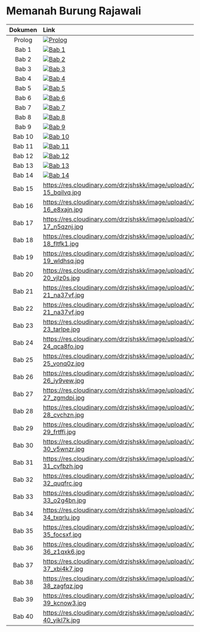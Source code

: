 # Memanah Burung Rajawali

| Dokumen |   Link    |
|  :---:  |   :---    | 
| Prolog  | [![Prolog](https://res.cloudinary.com/drzjshskk/image/upload/c_scale,w_64/v1676716319/sdyxz/originals/loch-00_x3cshn.jpg)](intro.md) |
| Bab 1   | [![Bab 1](https://res.cloudinary.com/drzjshskk/image/upload/c_scale,w_64/v1676662508/sdyxz/originals/ch01_qqa6or.jpg)](bab1.md) |
| Bab 2   | [![Bab 2](https://res.cloudinary.com/drzjshskk/image/upload/v1676666031/sdyxz/originals/ch02_hrww24.jpg)](bab2.md) |
| Bab 3   | [![Bab 3](https://res.cloudinary.com/drzjshskk/image/upload/e_hue:30/v1676668128/sdyxz/originals/loch-03_pk9ptl.jpg)](bab3.md) |
| Bab 4   | [![Bab 4](https://res.cloudinary.com/drzjshskk/image/upload/e_sharpen:965/v1676692605/sdyxz/originals/loch-04_xgfiqj.jpg)](bab4.md) |
| Bab 5   | [![Bab 5](https://res.cloudinary.com/drzjshskk/image/upload/e_sharpen:162/v1676692567/sdyxz/originals/loch-05_exhrii.jpg)](bab5.md) |
| Bab 6   | [![Bab 6](https://res.cloudinary.com/drzjshskk/image/upload/e_sharpen:200/v1676692655/sdyxz/originals/loch-06_hqtnmd.jpg)](bab6.md) |
| Bab 7   | [![Bab 7](https://res.cloudinary.com/drzjshskk/image/upload/v1676662508/sdyxz/originals/ch07_ijj1tf.jpg)](bab7.md) |
| Bab 8   | [![Bab 8](https://res.cloudinary.com/drzjshskk/image/upload/e_sharpen:200/v1676692724/sdyxz/originals/loch-08_yhusym.jpg)](bab8.md) |
| Bab 9   | [![Bab 9](https://res.cloudinary.com/drzjshskk/image/upload/e_sharpen:400/v1676692753/sdyxz/originals/loch-09_fpvxuk.jpg)](bab9.md) |
| Bab 10  | [![Bab 10](https://res.cloudinary.com/drzjshskk/image/upload/e_sharpen:200/v1676692788/sdyxz/originals/loch-10_nsxcbk.jpg)](bab10.md) |
| Bab 11  | [![Bab 11](https://res.cloudinary.com/drzjshskk/image/upload/e_sharpen:400/v1676692824/sdyxz/originals/loch-11_pmioc0.jpg)](bab11.md) |
| Bab 12  | [![Bab 12](https://res.cloudinary.com/drzjshskk/image/upload/v1676662508/sdyxz/originals/ch12_shdy3n.jpg)](bab12.md) |
| Bab 13  | [![Bab 13](https://res.cloudinary.com/drzjshskk/image/upload/v1676692862/sdyxz/originals/loch-13_q1tnfz.jpg)](bab13.md) |
| Bab 14  | [![Bab 14](https://res.cloudinary.com/drzjshskk/image/upload/v1676692895/sdyxz/originals/loch-14_fkrvnr.jpg)](bab14.md) |
| Bab 15  | https://res.cloudinary.com/drzjshskk/image/upload/v1676692925/sdyxz/originals/loch-15_bqilvq.jpg |
| Bab 16  | https://res.cloudinary.com/drzjshskk/image/upload/v1676692966/sdyxz/originals/loch-16_e8xajn.jpg |
| Bab 17  | https://res.cloudinary.com/drzjshskk/image/upload/v1676693001/sdyxz/originals/loch-17_n5qznj.jpg |
| Bab 18  | https://res.cloudinary.com/drzjshskk/image/upload/v1676693099/sdyxz/originals/loch-18_fltfk1.jpg |
| Bab 19  | https://res.cloudinary.com/drzjshskk/image/upload/v1676693129/sdyxz/originals/loch-19_wldhsq.jpg |
| Bab 20  | https://res.cloudinary.com/drzjshskk/image/upload/v1676693160/sdyxz/originals/loch-20_vjlz0s.jpg |
| Bab 21  | https://res.cloudinary.com/drzjshskk/image/upload/v1676693205/sdyxz/originals/loch-21_na37vf.jpg |
| Bab 22  | https://res.cloudinary.com/drzjshskk/image/upload/v1676693205/sdyxz/originals/loch-21_na37vf.jpg |
| Bab 23  | https://res.cloudinary.com/drzjshskk/image/upload/v1676693287/sdyxz/originals/loch-23_tarlpe.jpg |
| Bab 24  | https://res.cloudinary.com/drzjshskk/image/upload/v1676693322/sdyxz/originals/loch-24_qca8fo.jpg |
| Bab 25  | https://res.cloudinary.com/drzjshskk/image/upload/v1676693355/sdyxz/originals/loch-25_vonq0z.jpg |
| Bab 26  | https://res.cloudinary.com/drzjshskk/image/upload/v1676693386/sdyxz/originals/loch-26_iy9vew.jpg |
| Bab 27  | https://res.cloudinary.com/drzjshskk/image/upload/v1676693428/sdyxz/originals/loch-27_zgmdpi.jpg |
| Bab 28  | https://res.cloudinary.com/drzjshskk/image/upload/v1676693457/sdyxz/originals/loch-28_cvchzn.jpg |
| Bab 29  | https://res.cloudinary.com/drzjshskk/image/upload/v1676693489/sdyxz/originals/loch-29_frtffi.jpg |
| Bab 30  | https://res.cloudinary.com/drzjshskk/image/upload/v1676693517/sdyxz/originals/loch-30_v5wnzr.jpg |
| Bab 31  | https://res.cloudinary.com/drzjshskk/image/upload/v1676693551/sdyxz/originals/loch-31_cvfbzh.jpg |
| Bab 32  | https://res.cloudinary.com/drzjshskk/image/upload/v1676693580/sdyxz/originals/loch-32_quqfrc.jpg |
| Bab 33  | https://res.cloudinary.com/drzjshskk/image/upload/v1676693613/sdyxz/originals/loch-33_o2g4bn.jpg |
| Bab 34  | https://res.cloudinary.com/drzjshskk/image/upload/v1676693640/sdyxz/originals/loch-34_txqrlu.jpg |
| Bab 35  | https://res.cloudinary.com/drzjshskk/image/upload/v1676693695/sdyxz/originals/loch-35_focsxf.jpg |
| Bab 36  | https://res.cloudinary.com/drzjshskk/image/upload/v1676693749/sdyxz/originals/loch-36_z1qxk6.jpg |
| Bab 37  | https://res.cloudinary.com/drzjshskk/image/upload/v1676693785/sdyxz/originals/loch-37_xbi4k7.jpg |
| Bab 38  | https://res.cloudinary.com/drzjshskk/image/upload/v1676693833/sdyxz/originals/loch-38_zagfqz.jpg |
| Bab 39  | https://res.cloudinary.com/drzjshskk/image/upload/v1676693868/sdyxz/originals/loch-39_kcnow3.jpg |
| Bab 40  | https://res.cloudinary.com/drzjshskk/image/upload/v1676693898/sdyxz/originals/loch-40_yikl7k.jpg |

